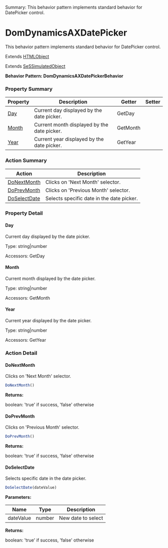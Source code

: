 Summary: This behavior pattern implements standard behavior for DatePicker control.

# DomDynamicsAXDatePicker

This behavior pattern implements standard behavior for DatePicker control.
 
Extends [HTMLObject](HTMLObject.md)

Extends [SeSSimulatedObject](SeSSimulatedObject.md)





**Behavior Pattern: DomDynamicsAXDatePickerBehavior**


<!-- ============================== property summary ========================== -->

	

### Property Summary

| **Property** | **Description** | **Getter** | **Setter** |
| ------------ | --------------- | ---------- | ---------- |
| [Day](#day) | Current day displayed by the date picker. | GetDay |  |
| [Month](#month) | Current month displayed by the date picker. | GetMonth |  |
| [Year](#year) | Current year displayed by the date picker. | GetYear |  |



	
<!-- ============================== action summary ========================== -->



### Action Summary

|  **Action** | **Description** | 
| ----------- | --------------- |
|	[DoNextMonth](#donextmonth) | Clicks on 'Next Month' selector. |
|	[DoPrevMonth](#doprevmonth) | Clicks on 'Previous Month' selector. |
|	[DoSelectDate](#doselectdate) | Selects specific date in the date picker. |




<!-- ============================== property detail ========================== -->
	
### Property Detail
		
<a name="Day"></a>
#### Day


Current day displayed by the date picker.

			
	
			
Type: string|number
			
			
Accessors: GetDay
			
		
<a name="Month"></a>
#### Month


Current month displayed by the date picker.

			
	
			
Type: string|number
			
			
Accessors: GetMonth
			
		
<a name="Year"></a>
#### Year


Current year displayed by the date picker.

			
	
			
Type: string|number
			
			
Accessors: GetYear
			
		
	
	
<!-- ============================== action detail ========================== -->
	
### Action Detail
		
<a name="DoNextMonth"></a>    
#### DoNextMonth

Clicks on 'Next Month' selector.

```javascript
DoNextMonth() 
```




**Returns:**

boolean: 'true' if success, 'false' otherwise



<a name="see.also.domdynamicsaxdatepicker.donextmonth"></a>

<a name="DoPrevMonth"></a>    
#### DoPrevMonth

Clicks on 'Previous Month' selector.

```javascript
DoPrevMonth() 
```




**Returns:**

boolean: 'true' if success, 'false' otherwise



<a name="see.also.domdynamicsaxdatepicker.doprevmonth"></a>

<a name="DoSelectDate"></a>    
#### DoSelectDate

Selects specific date in the date picker.

```javascript
DoSelectDate(dateValue) 
```


**Parameters:**

|	**Name** | **Type** | **Description** |
| ---------- | -------- | --------------- |
| dateValue | number |	New date to select |




**Returns:**

boolean: 'true' if success, 'false' otherwise



<a name="see.also.domdynamicsaxdatepicker.doselectdate"></a>

	

